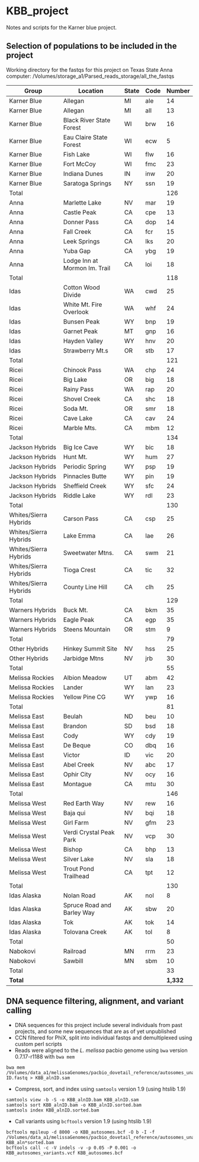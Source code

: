 # KBB_project
Notes and scripts for the Karner blue project. 

## Selection of populations to be included in the project
Working directory for the fastqs for this project on Texas State Anna computer: /Volumes/storage_a1/Parsed_reads_storage/all_the_fastqs

| Group | Location | State | Code | Number |
|---|---|---|---|---|
| Karner Blue | Allegan | MI | ale | 14 |
| Karner Blue | Allegan | MI | all | 13 | 
| Karner Blue | Black River State Forest | WI | brw | 16 |
| Karner Blue | Eau Claire State Forest | WI | ecw	| 5 |
| Karner Blue | Fish Lake |	WI | flw | 16 |
| Karner Blue | Fort McCoy | WI |	fmc	|	23 |
| Karner Blue | Indiana Dunes |	IN | inw | 20 |
| Karner Blue | Saratoga Springs | NY |	ssn	| 19 |
| Total | | | | 126 |
| Anna | Marlette Lake | NV | mar	| 19 |
| Anna | Castle Peak | CA | cpe | 13 |
| Anna | Donner Pass | CA | dop | 14 |
| Anna | Fall Creek | CA | fcr | 15 |
| Anna | Leek Springs | CA | lks | 20 |
| Anna | Yuba Gap | CA | ybg | 19 |
| Anna | Lodge Inn at Mormon Im. Trail | CA | loi | 18 |
| Total | | | | 118 |
| Idas | Cotton Wood Divide | WA | cwd | 25 |
| Idas | White Mt. Fire Overlook | WA | whf | 24 |
| Idas | Bunsen Peak | WY | bnp | 19 |
| Idas | Garnet Peak | MT | gnp | 16 |
| Idas | Hayden Valley | WY | hnv | 20 |
| Idas | Strawberry Mt.s | OR | stb | 17 |
| Total | | | | 121 |
| Ricei | Chinook Pass | WA | chp | 24 |
| Ricei | Big Lake | OR | big | 18 |
| Ricei | Rainy Pass | WA | rap | 20 |
| Ricei | Shovel Creek | CA | shc | 18 |
| Ricei | Soda Mt. | OR | smr	| 18 |
| Ricei | Cave Lake| CA | cav | 24 |
| Ricei | Marble Mts. | CA | mbm | 12 |
| Total | | | | 134 |
| Jackson Hybrids | Big Ice Cave | WY | bic | 18 |
| Jackson Hybrids | Hunt Mt. | WY | hum | 27 |
| Jackson Hybrids | Periodic Spring | WY | psp | 19 |
| Jackson Hybrids | Pinnacles Butte | WY | pin | 19 |
| Jackson Hybrids | Sheffield Creek | WY | sfc | 24 |
| Jackson Hybrids | Riddle Lake | WY | rdl | 23 |
| Total | | | | 130 | 
| Whites/Sierra Hybrids | Carson Pass | CA | csp | 25 |
| Whites/Sierra Hybrids | Lake Emma | CA | lae | 26 |
| Whites/Sierra Hybrids | Sweetwater Mtns. | CA | swm | 21 |
| Whites/Sierra Hybrids | Tioga Crest | CA | tic | 32 |
| Whites/Sierra Hybrids | County Line Hill | CA | clh | 25 |
| Total | | | | 129 |
| Warners Hybrids | Buck Mt.| CA | bkm | 35 |
| Warners Hybrids | Eagle Peak | CA | egp| 35 |
| Warners Hybrids | Steens Mountain | OR | stm | 9 |
| Total | | | | 79 |
| Other Hybrids | Hinkey Summit Site | NV | hss	| 25 |
| Other Hybrids | Jarbidge Mtns | NV | jrb | 30 | 
| Total | | | | 55 |
| Melissa Rockies | Albion Meadow | UT | abm | 42 | 
| Melissa Rockies | Lander | WY | lan | 23 |
| Melissa Rockies | Yellow Pine CG | WY | ywp | 16 |
| Total | | | | 81 |
| Melissa East | Beulah | ND | beu | 10 |
| Melissa East | Brandon | SD | bsd | 18 |
| Melissa East | Cody | WY | cdy | 19 |
| Melissa East | De Beque | CO | dbq | 16 |
| Melissa East | Victor | ID | vic | 20 |
| Melissa East |Abel Creek | NV | abc | 17 |
| Melissa East | Ophir City | NV | ocy | 16 |
| Melissa East | Montague | CA | mtu | 30 |
| Total | | | | 146 | 
| Melissa West | Red Earth Way | NV | rew | 16 |
| Melissa West | Baja qui | NV | bqi | 18 |
| Melissa West | Girl Farm | NV |	gfm | 23 |
| Melissa West | Verdi Crystal Peak Park | NV | vcp | 30 |
| Melissa West | Bishop | CA | bhp | 13 | 
| Melissa West | Silver Lake | NV |	sla | 18 |
| Melissa West | Trout Pond Trailhead | CA | tpt | 12 |
| Total | | | | 130 |
| Idas Alaska | Nolan Road | AK | nol	| 8 |
| Idas Alaska | Spruce Road and Barley Way | AK | sbw | 20 |
| Idas Alaska | Tok | AK | tok | 14 |
| Idas Alaska | Tolovana Creek | AK | tol | 8 |
| Total | | | | 50 |
| Nabokovi | Railroad | MN | rrm	| 23 |
| Nabokovi | Sawbill | MN | sbm	| 10 |
| Total | | | | 33 |
| **Total** | | | | **1,332** |


## DNA sequence filtering, alignment, and variant calling

- DNA sequences for this project include several individuals from past projects, and some new sequences that are as of yet unpublished
- CCN filtered for PhiX, split into individual fastqs and demultiplexed using custom perl scripts
- Reads were aligned to the *L. melissa* pacbio genome using `bwa` version 0.7.17-r1188 with `bwa mem`
``` 
bwa mem /Volumes/data_a1/melissaGenomes/pacbio_dovetail_reference/autosomes_unassigned_Lmel_dovetailPacBio_genome.fasta ID.fastq > KBB_alnID.sam
```
- Compress, sort, and index using `samtools` version 1.9 (using htslib 1.9)
```
samtools view -b -S -o KBB_alnID.bam KBB_alnID.sam
samtools sort KBB_alnID.bam -o KBB_alnID.sorted.bam
samtools index KBB_alnID.sorted.bam
```
- Call variants using `bcftools` version 1.9 (using htslib 1.9)
```
bcftools mpileup -d 8000 -o KBB_autosomes.bcf -O b -I -f /Volumes/data_a1/melissaGenomes/pacbio_dovetail_reference/autosomes_unassigned_Lmel_dovetailPacBio_genome.fasta KBB_aln*sorted.bam
bcftools call -c -V indels -v -p 0.05 -P 0.001 -o KBB_autosomes_variants.vcf KBB_autosomes.bcf 
```


































